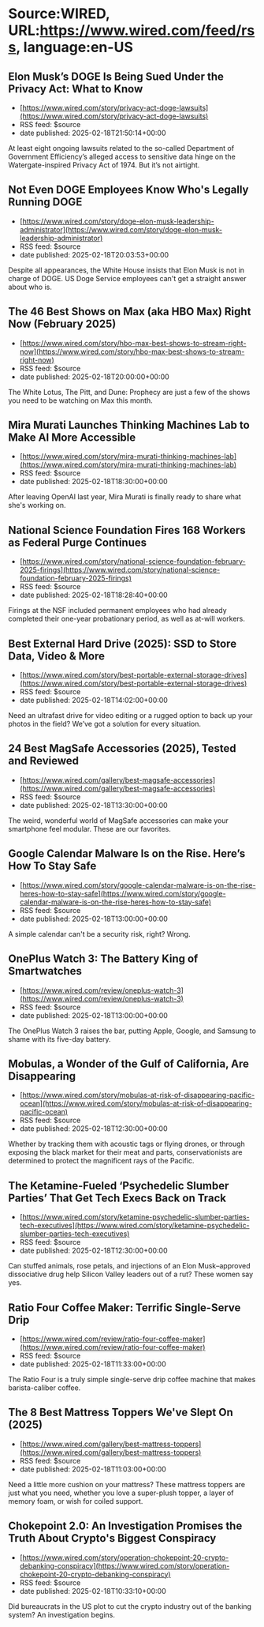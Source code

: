 # Source:WIRED, URL:https://www.wired.com/feed/rss, language:en-US

## Elon Musk’s DOGE Is Being Sued Under the Privacy Act: What to Know
 - [https://www.wired.com/story/privacy-act-doge-lawsuits](https://www.wired.com/story/privacy-act-doge-lawsuits)
 - RSS feed: $source
 - date published: 2025-02-18T21:50:14+00:00

At least eight ongoing lawsuits related to the so-called Department of Government Efficiency’s alleged access to sensitive data hinge on the Watergate-inspired Privacy Act of 1974. But it’s not airtight.

## Not Even DOGE Employees Know Who's Legally Running DOGE
 - [https://www.wired.com/story/doge-elon-musk-leadership-administrator](https://www.wired.com/story/doge-elon-musk-leadership-administrator)
 - RSS feed: $source
 - date published: 2025-02-18T20:03:53+00:00

Despite all appearances, the White House insists that Elon Musk is not in charge of DOGE. US Doge Service employees can't get a straight answer about who is.

## The 46 Best Shows on Max (aka HBO Max) Right Now (February 2025)
 - [https://www.wired.com/story/hbo-max-best-shows-to-stream-right-now](https://www.wired.com/story/hbo-max-best-shows-to-stream-right-now)
 - RSS feed: $source
 - date published: 2025-02-18T20:00:00+00:00

The White Lotus, The Pitt, and Dune: Prophecy are just a few of the shows you need to be watching on Max this month.

## Mira Murati Launches Thinking Machines Lab to Make AI More Accessible
 - [https://www.wired.com/story/mira-murati-thinking-machines-lab](https://www.wired.com/story/mira-murati-thinking-machines-lab)
 - RSS feed: $source
 - date published: 2025-02-18T18:30:00+00:00

After leaving OpenAI last year, Mira Murati is finally ready to share what she's working on.

## National Science Foundation Fires 168 Workers as Federal Purge Continues
 - [https://www.wired.com/story/national-science-foundation-february-2025-firings](https://www.wired.com/story/national-science-foundation-february-2025-firings)
 - RSS feed: $source
 - date published: 2025-02-18T18:28:40+00:00

Firings at the NSF included permanent employees who had already completed their one-year probationary period, as well as at-will workers.

## Best External Hard Drive (2025): SSD to Store Data, Video & More
 - [https://www.wired.com/story/best-portable-external-storage-drives](https://www.wired.com/story/best-portable-external-storage-drives)
 - RSS feed: $source
 - date published: 2025-02-18T14:02:00+00:00

Need an ultrafast drive for video editing or a rugged option to back up your photos in the field? We’ve got a solution for every situation.

## 24 Best MagSafe Accessories (2025), Tested and Reviewed
 - [https://www.wired.com/gallery/best-magsafe-accessories](https://www.wired.com/gallery/best-magsafe-accessories)
 - RSS feed: $source
 - date published: 2025-02-18T13:30:00+00:00

The weird, wonderful world of MagSafe accessories can make your smartphone feel modular. These are our favorites.

## Google Calendar Malware Is on the Rise. Here’s How To Stay Safe
 - [https://www.wired.com/story/google-calendar-malware-is-on-the-rise-heres-how-to-stay-safe](https://www.wired.com/story/google-calendar-malware-is-on-the-rise-heres-how-to-stay-safe)
 - RSS feed: $source
 - date published: 2025-02-18T13:00:00+00:00

A simple calendar can't be a security risk, right? Wrong.

## OnePlus Watch 3: The Battery King of Smartwatches
 - [https://www.wired.com/review/oneplus-watch-3](https://www.wired.com/review/oneplus-watch-3)
 - RSS feed: $source
 - date published: 2025-02-18T13:00:00+00:00

The OnePlus Watch 3 raises the bar, putting Apple, Google, and Samsung to shame with its five-day battery.

## Mobulas, a Wonder of the Gulf of California, Are Disappearing
 - [https://www.wired.com/story/mobulas-at-risk-of-disappearing-pacific-ocean](https://www.wired.com/story/mobulas-at-risk-of-disappearing-pacific-ocean)
 - RSS feed: $source
 - date published: 2025-02-18T12:30:00+00:00

Whether by tracking them with acoustic tags or flying drones, or through exposing the black market for their meat and parts, conservationists are determined to protect the magnificent rays of the Pacific.

## The Ketamine-Fueled ‘Psychedelic Slumber Parties’ That Get Tech Execs Back on Track
 - [https://www.wired.com/story/ketamine-psychedelic-slumber-parties-tech-executives](https://www.wired.com/story/ketamine-psychedelic-slumber-parties-tech-executives)
 - RSS feed: $source
 - date published: 2025-02-18T12:30:00+00:00

Can stuffed animals, rose petals, and injections of an Elon Musk–approved dissociative drug help Silicon Valley leaders out of a rut? These women say yes.

## Ratio Four Coffee Maker: Terrific Single-Serve Drip
 - [https://www.wired.com/review/ratio-four-coffee-maker](https://www.wired.com/review/ratio-four-coffee-maker)
 - RSS feed: $source
 - date published: 2025-02-18T11:33:00+00:00

The Ratio Four is a truly simple single-serve drip coffee machine that makes barista-caliber coffee.

## The 8 Best Mattress Toppers We've Slept On (2025)
 - [https://www.wired.com/gallery/best-mattress-toppers](https://www.wired.com/gallery/best-mattress-toppers)
 - RSS feed: $source
 - date published: 2025-02-18T11:03:00+00:00

Need a little more cushion on your mattress? These mattress toppers are just what you need, whether you love a super-plush topper, a layer of memory foam, or wish for coiled support.

## Chokepoint 2.0: An Investigation Promises the Truth About Crypto's Biggest Conspiracy
 - [https://www.wired.com/story/operation-chokepoint-20-crypto-debanking-conspiracy](https://www.wired.com/story/operation-chokepoint-20-crypto-debanking-conspiracy)
 - RSS feed: $source
 - date published: 2025-02-18T10:33:10+00:00

Did bureaucrats in the US plot to cut the crypto industry out of the banking system? An investigation begins.

